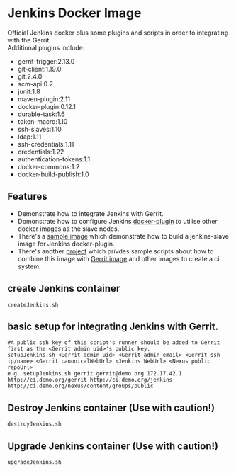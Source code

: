 # Jenkins Docker Image
Official Jenkins docker plus some plugins and scripts in order to integrating with the Gerrit.  
Additional plugins include:
* gerrit-trigger:2.13.0
* git-client:1.19.0
* git:2.4.0
* scm-api:0.2
* junit:1.8
* maven-plugin:2.11
* docker-plugin:0.12.1
* durable-task:1.6
* token-macro:1.10
* ssh-slaves:1.10
* ldap:1.11
* ssh-credentials:1.11
* credentials:1.22
* authentication-tokens:1.1
* docker-commons:1.2
* docker-build-publish:1.0

## Features
* Demonstrate how to integrate Jenkins with Gerrit.
* Domonstrate how to configure Jenkins [docker-plugin](https://wiki.jenkins-ci.org/display/JENKINS/Docker+Plugin) to utilise other docker images as the slave nodes.
* There's a [sample image](https://hub.docker.com/r/openfrontier/jenkins-slave/) which demonstrate how to build a jenkins-slave image for Jenkins docker-plugin.
* There's another [project](https://github.com/openfrontier/ci) which privdes sample scripts about how to combine this image with [Gerrit image](https://hub.docker.com/r/openfrontier/gerrit/) and other images to create a ci system.

## create Jenkins container
    createJenkins.sh
## basic setup for integrating Jenkins with Gerrit.
    #A public ssh key of this script's runner should be added to Gerrit first as the <Gerrit admin uid>'s public key.
    setupJenkins.sh <Gerrit admin uid> <Gerrit admin email> <Gerrit ssh ip/name> <Gerrit canonicalWebUrl> <Jenkins WebUrl> <Nexus public repoUrl>
    e.g. setupJenkins.sh gerrit gerrit@demo.org 172.17.42.1 http://ci.demo.org/gerrit http://ci.demo.org/jenkins http://ci.demo.org/nexus/content/groups/public
## Destroy Jenkins container (Use with caution!)
    destroyJenkins.sh
## Upgrade Jenkins container (Use with caution!)
    upgradeJenkins.sh
